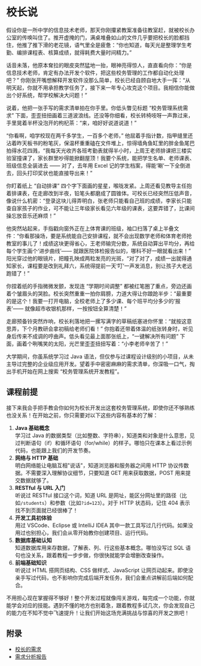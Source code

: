 # 校长说

假设你是一所中学的信息技术老师，那天你刚攥紧教案准备往教室赶，就被校长办公室的传唤叫住了。推开虚掩的门，满桌堆叠如山的文件几乎要把校长的脸都挡住，他推了推下滑的老花镜，语气里全是疲惫：“你也知道，每天光是整理学生考勤、编排课程表、核算成绩，就得耗费大量时间精力。”

话音未落，他原本耷拉的眼皮突然猛地一抬，眼神亮得惊人，直直看向你：“你是信息技术老师，肯定有办法开发个软件，把这些校务管理的工作都自动化处理吧？” 你刚张开嘴想解释开发软件没那么简单，校长已经自顾自地大手一挥：“从明天起，你就不用承担教学任务了，接下来一年专心攻克这个项目。我相信你能做出个好系统，帮学校解决大问题！”

说着，他把一张手写的需求清单拍在你手里。你低头瞥见标题 “校务管理系统需求” 下面，歪歪扭扭画着三道波浪线。还没等你细看，校长转椅吱呀一声靠过来，手里晃着半杯没泡开的枸杞茶：“来，咱好好说道说道！”

“你看啊，咱学校现在两千多学生，一百多个老师，” 他屈着手指计数，指甲缝里还沾着昨天板书的粉笔灰，保温杯重重磕在文件堆上，惊得墙角鱼缸里的胖金鱼尾巴拍得水花四溅，“我每天光收齐各班考勤表就得半小时，上周王老师排课把三楼实验室撞课了，家长群里吵得能掀翻屋顶！我要个系统，能把学生名单、老师课表、班级信息全装进去 —— 对了，去年用 Excel 记的学生档案，得能‘唰’一下全倒进去，回头打印奖状也能直接导出来！”

你盯着纸上 “自动排课” 四个字下面画的星星，喉咙发紧。上周还看见教导主任抱着排课表，在走廊改到半夜，铅笔头都磨成了圆锥体。可校长已经突然压低声音，像说什么机密：“登录这块儿得弄明白，张老师只能看自己班的成绩，李家长只能查自家孩子的作业，可不能让三年级家长看见六年级的课表，这要弄错了，比课间操忘放音乐还麻烦！”

他突然站起来，手指戳向窗外正在上体育课的班级，袖口扫落了桌上半叠文件：“你看那操场，要是系统能自己安排课程，就不会出现数学老师和体育老师抢教室的事儿了！成绩这块更得省心，王老师输完分数，系统自动算出平均分，再给每个学生画个‘进步曲线’—— 就跟医院体检报告似的，哪科不好一眼就看出来！” 阳光穿过他的眼镜片，把瞳孔映成两粒发亮的光斑，“对了对了，成绩一出就得通知家长，课程要是改到礼拜六，系统得提前一天‘叮’一声发消息，别让孩子大老远跑错了！”

你捏着纸的手指微微发颤，发现连 “学期时间调整” 都被红笔圈了重点，旁边还画着个皱眉头的哭脸。校长突然重重一拍你肩膀，力道大得让你踉跄半步：“最重要的是这个！我要一打开电脑，全校老师上了多少课、每个班平均分多少的‘报表’—— 就像超市收银机那样，一按按钮全算清楚！”

走廊预备铃突然炸响，校长利落地把一摞写满字的草稿纸塞进你怀里：“就按这意思弄，下个月教研会拿初稿给老师们看！” 你抱着还带着体温的纸张转身时，听见身后传来不成调的哼曲声。低头看见最上面那张纸上，“一键解决所有问题” 下面，画着个咧嘴笑的太阳，光芒里歪歪扭扭写着：“小李老师辛苦了！”

大学期间，你虽系统学习过 Java 语法，但仅参与过课程设计级别的小项目，从未主导过完整的企业级应用开发。望着手中密密麻麻的需求清单，你深吸一口气，掏出手机开始在网上搜索 “校务管理系统开发教程”。

## 课程前提

接下来我会手把手教会你如何为校长开发出这套校务管理系统，即使你还不够熟练也没关系！在开始之前，你只需要对以下这些内容有基本的了解：

1. **Java 基础概念**  
   学习过 Java 的数据类型（比如整数、字符串），知道类和对象是什么意思，见过判断语句（if）和循环语句（for/while）的样子。哪怕只在课本上看过示例代码，也能跟上我们的开发节奏。
2. **网络与 HTTP 基础**  
   明白网络能让电脑互相"说话"，知道浏览器和服务器之间用 HTTP 协议传数据。不需要深入理解协议细节，只要知道 GET 用来获取数据，POST 用来提交数据就够了。
3. **RESTful 与 URL 入门**  
   听说过 RESTful 接口这个词，知道 URL 是网址，能区分网址里的路径（比如`/students`）和参数（比如`?id=123`）。对于 HTTP 状态码，记住 404 表示找不到页面就已经很棒了！
4. **开发工具初体验**  
   用过 VSCode、Eclipse 或 IntelliJ IDEA 其中一款工具写过几行代码。如果没用过也别担心，我们会从零开始教你创建项目、运行代码。
5. **数据库基础认知**  
   知道数据库用来存数据，了解表、列、行这些基本概念。哪怕没写过 SQL 语句也没关系，跟着教程一步步做，你很快就能学会增删改查操作。
6. **前端基础知识**  
   听说过 HTML 搭网页结构、CSS 做样式、JavaScript 让网页动起来。即使没亲手写过代码，也不影响你完成后端开发任务，我们会重点讲解前后端如何配合。

不用担心现在掌握得不够好！整个开发过程就像闯关游戏，每完成一个功能，你就能学会对应的技能。遇到不懂的地方也别着急，跟着教程多试几次，你会发现自己的能力在不知不觉中飞速提升！让我们开始这场充满挑战与惊喜的开发之旅吧！

## 附录

- [校长的需求](./assets/校长的需求.md)
- [需求分析报告](./assets/需求分析报告.md)
